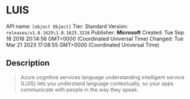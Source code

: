 # LUIS
API name: `[object Object]`
Tier: Standard
Version: `releases/v1.0.1625\1.0.1625.3226`
Publisher: **Microsoft**
Created: Tue Sep 18 2018 20:14:56 GMT+0000 (Coordinated Universal Time)
Changed: Tue Mar 21 2023 17:08:55 GMT+0000 (Coordinated Universal Time)

## Description
> Azure cognitive services language understanding intelligent service (LUIS) lets you understand language contextually, so your apps communicate with people in the way they speak.
